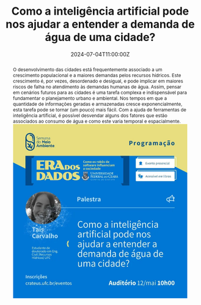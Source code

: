 ---
title: 'Como a inteligência artificial pode nos ajudar a entender a demanda de água de uma cidade?'

event: Semana do Meio Ambiente
event_url: https://sistemas.crateus.ufc.br/eventos/evento/250

location: Crateús, Brazil
address:
  country: Brazil

summary: 'O desenvolvimento das cidades está frequentemente associado a um crescimento populacional e a maiores demandas pelos recursos hídricos. Com a ajuda de ferramentas de inteligência artificial, é possível desvendar alguns dos fatores que estão associados ao consumo de água e como este varia temporal e espacialmente.'
abstract: 'O desenvolvimento das cidades está frequentemente associado a um crescimento populacional e a maiores demandas pelos recursos hídricos. Este crescimento é, por vezes, desordenado e desigual, e pode implicar em maiores riscos de falha no atendimento às demandas humanas de água. Assim, pensar em cenários futuros para as cidades é uma tarefa complexa e indispensável para fundamentar o planejamento urbano e ambiental. Nos tempos em que a quantidade de informações geradas e armazenadas cresce exponencialmente, esta tarefa pode se tornar (um pouco) mais fácil. Com a ajuda de ferramentas de inteligência artificial, é possível desvendar alguns dos fatores que estão associados ao consumo de água e como este varia temporal e espacialmente.
![Image alt](banner.png)'

# Talk start and end times.
#   End time can optionally be hidden by prefixing the line with `#`.
date: '2024-07-04T11:00:00Z'
date_end: '2024-07-04T12:00:00Z'
all_day: false

# Schedule page publish date (NOT talk date).
publishDate: '2017-01-01T00:00:00Z'

authors: []
tags: []

# Is this a featured talk? (true/false)
featured: false

image:
  caption: ''
  focal_point: Right
  preview_only: true
  
links:
#  - icon: twitter
#    icon_pack: fab
#    name: Follow
#    url: https://x.com/Sca_DS/status/1807730876656037993
#url_code: ''
#url_pdf: ''
url_slides: 'uploads/Talk_Aprendizado-maquina-demanda.pdf'
url_video: ''

# Markdown Slides (optional).
#   Associate this talk with Markdown slides.
#   Simply enter your slide deck's filename without extension.
#   E.g. `slides = "example-slides"` references `content/slides/example-slides.md`.
#   Otherwise, set `slides = ""`.
# slides: ""

# Projects (optional).
#   Associate this post with one or more of your projects.
#   Simply enter your project's folder or file name without extension.
#   E.g. `projects = ["internal-project"]` references `content/project/deep-learning/index.md`.
#   Otherwise, set `projects = []`.
#projects: 
#  - example
---